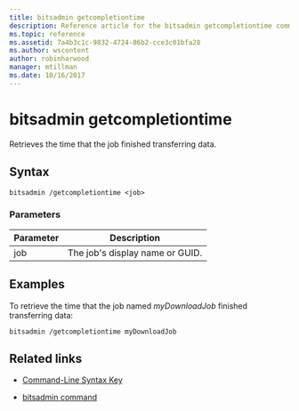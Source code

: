 ```yaml
---
title: bitsadmin getcompletiontime
description: Reference article for the bitsadmin getcompletiontime command, which retrieves the time that the job finished transferring data.
ms.topic: reference
ms.assetid: 7a4b3c1c-9832-4724-86b2-cce3c01bfa28
ms.author: wscontent
author: robinharwood
manager: mtillman
ms.date: 10/16/2017
---
```


# bitsadmin getcompletiontime

Retrieves the time that the job finished transferring data.

## Syntax

```
bitsadmin /getcompletiontime <job>
```

### Parameters

| Parameter | Description |
| -------------- | -------------- |
| job | The job's display name or GUID. |

## Examples

To retrieve the time that the job named *myDownloadJob* finished transferring data:

```
bitsadmin /getcompletiontime myDownloadJob
```

## Related links

- [Command-Line Syntax Key](command-line-syntax-key.md)

- [bitsadmin command](bitsadmin.md)
